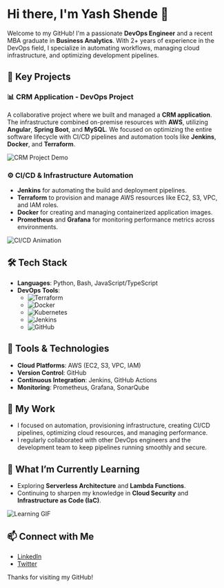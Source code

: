 # Hi there, I'm Yash Shende 👋 

Welcome to my GitHub! I'm a passionate **DevOps Engineer** and a recent MBA graduate in **Business Analytics**. With 2+ years of experience in the DevOps field, I specialize in automating workflows, managing cloud infrastructure, and optimizing development pipelines.

## 🚀 Key Projects
### 📊 **CRM Application - DevOps Project**
A collaborative project where we built and managed a **CRM application**. The infrastructure combined on-premise resources with **AWS**, utilizing **Angular**, **Spring Boot**, and **MySQL**. We focused on optimizing the entire software lifecycle with CI/CD pipelines and automation tools like **Jenkins**, **Docker**, and **Terraform**.

![CRM Project Demo](https://www.animatedimages.org/data/media/276/animated-sys-admin-image-0107.gif)

### ⚙️ **CI/CD & Infrastructure Automation**
- **Jenkins** for automating the build and deployment pipelines.
- **Terraform** to provision and manage AWS resources like EC2, S3, VPC, and IAM roles.
- **Docker** for creating and managing containerized application images.
- **Prometheus** and **Grafana** for monitoring performance metrics across environments.

![CI/CD Animation](https://www.animatedimages.org/data/media/131/animated-software-image-0173.gif)

## 🛠 Tech Stack
- **Languages**: Python, Bash, JavaScript/TypeScript
- **DevOps Tools**:
  - ![Terraform](https://img.shields.io/badge/Terraform-%23FFF?style=flat-square&logo=terraform&logoColor=red)
  - ![Docker](https://img.shields.io/badge/Docker-%232496ED?style=flat-square&logo=docker&logoColor=white)
  - ![Kubernetes](https://img.shields.io/badge/Kubernetes-%23326CE5?style=flat-square&logo=kubernetes&logoColor=white)
  - ![Jenkins](https://img.shields.io/badge/Jenkins-%23F5E1A4?style=flat-square&logo=jenkins&logoColor=black)
  - ![GitHub](https://img.shields.io/badge/GitHub-%23FFFFFF?style=flat-square&logo=github&logoColor=black)

## 🔧 Tools & Technologies
- **Cloud Platforms**: AWS (EC2, S3, VPC, IAM)
- **Version Control**: GitHub
- **Continuous Integration**: Jenkins, GitHub Actions
- **Monitoring**: Prometheus, Grafana, SonarQube

## 📜 My Work
- I focused on automation, provisioning infrastructure, creating CI/CD pipelines, optimizing cloud resources, and managing performance.
- I regularly collaborated with other DevOps engineers and the development team to keep pipelines running smoothly and secure.
  
## 🌱 What I’m Currently Learning
- Exploring **Serverless Architecture** and **Lambda Functions**.
- Continuing to sharpen my knowledge in **Cloud Security** and **Infrastructure as Code (IaC)**.

![Learning GIF](https://www.animatedimages.org/data/media/329/animated-cloud-computing-image-0085.gif)

## 📫 Connect with Me
- [LinkedIn](https://www.linkedin.com/in/yash-shende)
- [Twitter](https://twitter.com/YashShende)

Thanks for visiting my GitHub!
